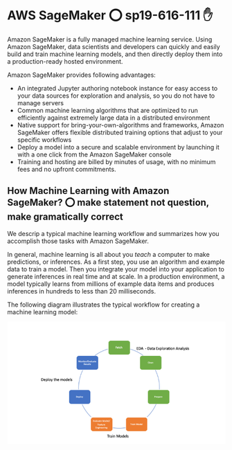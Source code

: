 # AWS SageMaker :o: sp19-616-111 ✋

Amazon SageMaker is a fully managed machine learning service. Using Amazon SageMaker, data scientists and developers can quickly and easily build and train machine learning models, and then directly deploy them into a production-ready hosted environment. 

Amazon SageMaker provides following advantages:

- An integrated Jupyter authoring notebook instance for easy access to your data sources 
  for exploration and analysis, so you do not have to manage servers
- Common machine learning algorithms that are optimized to run efficiently against 
  extremely large data in a distributed environment
- Native support for bring-your-own-algorithms and frameworks, Amazon SageMaker 
  offers flexible distributed training options that adjust to your specific workflows
- Deploy a model into a secure and scalable environment by launching it with a one 
  click from the Amazon SageMaker console
- Training and hosting are billed by minutes of usage, with 
  no minimum fees and no upfront commitments.

## How Machine Learning with Amazon SageMaker? :o: make statement not question, make gramatically correct

We descrip a typical machine learning workflow and summarizes how you accomplish those tasks with Amazon SageMaker.

In general, machine learning is all about you *teach* a computer to make predictions, or inferences. As a first step, you use an algorithm and example data to train a model. Then you integrate your model into your application to generate inferences in real time and at scale. In a production environment, a model typically learns from millions of example data items and produces inferences in hundreds to less than 20 milliseconds.

The following diagram illustrates the typical workflow for creating a machine learning model:

![AWS SageMaker](images/machine_learning_workflow.png)
